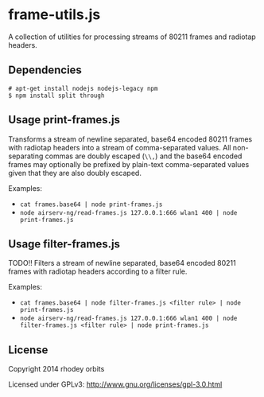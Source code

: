 frame-utils.js
================

A collection of utilities for processing streams of 80211 frames and radiotap headers.

Dependencies
---------------------------
`# apt-get install nodejs nodejs-legacy npm`  
`$ npm install split through`

Usage print-frames.js
---------------------------
Transforms a stream of newline separated, base64 encoded 80211 frames with radiotap headers into a
stream of comma-separated values. All non-separating commas are doubly escaped (`\\,`) and the
base64 encoded frames may optionally be prefixed by plain-text comma-separated values given that
they are also doubly escaped.  
  
Examples:  
  + `cat frames.base64 | node print-frames.js`  
  + `node airserv-ng/read-frames.js 127.0.0.1:666 wlan1 400 | node print-frames.js`

Usage filter-frames.js
---------------------------
TODO!! Filters a stream of newline separated, base64 encoded 80211 frames with radiotap headers
according to a filter rule.  
  
Examples:  
  + `cat frames.base64 | node filter-frames.js <filter rule> | node print-frames.js`  
  + `node airserv-ng/read-frames.js 127.0.0.1:666 wlan1 400 | node filter-frames.js <filter rule> | node print-frames.js`

License
---------------------------

Copyright 2014 rhodey orbits  

Licensed under GPLv3: http://www.gnu.org/licenses/gpl-3.0.html